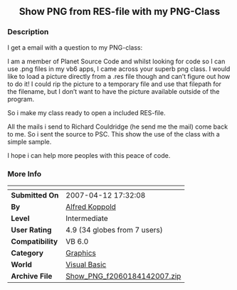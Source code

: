 ﻿<div align="center">

## Show PNG from RES\-file with my PNG\-Class


</div>

### Description

I get a email with a question to my PNG-class:

I am a member of Planet Source Code and whilst looking for code so I can use .png files in my vb6 apps, I came across your superb png class. I would like to load a picture directly from a .res file though and can&#8217;t figure out how to do it! I could rip the picture to a temporary file and use that filepath for the filename, but I don&#8217;t want to have the picture available outside of the program.

So i make my class ready to open a included RES-file.

All the mails i send to Richard Couldridge (he send me the mail) come back to me. So i sent the source to PSC. This show the use of the class with a simple sample.

I hope i can help more peoples with this peace of code.
 
### More Info
 


<span>             |<span>
---                |---
**Submitted On**   |2007-04-12 17:32:08
**By**             |[Alfred Koppold](https://github.com/Planet-Source-Code/PSCIndex/blob/master/ByAuthor/alfred-koppold.md)
**Level**          |Intermediate
**User Rating**    |4.9 (34 globes from 7 users)
**Compatibility**  |VB 6\.0
**Category**       |[Graphics](https://github.com/Planet-Source-Code/PSCIndex/blob/master/ByCategory/graphics__1-46.md)
**World**          |[Visual Basic](https://github.com/Planet-Source-Code/PSCIndex/blob/master/ByWorld/visual-basic.md)
**Archive File**   |[Show\_PNG\_f2060184142007\.zip](https://github.com/Planet-Source-Code/alfred-koppold-show-png-from-res-file-with-my-png-class__1-68355/archive/master.zip)








